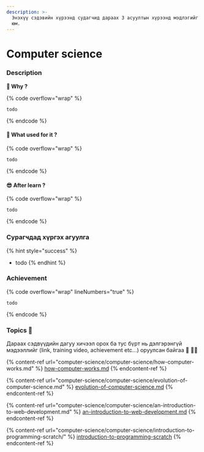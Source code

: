 ```yaml
---
description: >-
  Энэхүү сэдэвийн хүрээнд судагчид дараах 3 асуултын хүрээнд мэдлэгийг олж авах
  юм.
---
```


# Computer science

### Description

**🤔 Why ?**&#x20;

{% code overflow="wrap" %}
```
todo
```
{% endcode %}

#### 💭 What used for it ?&#x20;

{% code overflow="wrap" %}
```
todo
```
{% endcode %}

#### 😎 After learn ?&#x20;

{% code overflow="wrap" %}
```
todo
```
{% endcode %}

### Сурагчдад хүргэх агуулга

{% hint style="success" %}
* todo
{% endhint %}

### Achievement

{% code overflow="wrap" lineNumbers="true" %}
```
todo
```
{% endcode %}

### Topics 📖

Дараах сэдвүүдийн дагуу хичээл орох ба тус бүрт нь дэлгэрэнгүй мэдээллийг (link, training video, achievement etc...) оруулсан байгаа 🥳 🤟🏻

{% content-ref url="computer-science/computer-science/how-computer-works.md" %}
[how-computer-works.md](computer-science/computer-science/how-computer-works.md)
{% endcontent-ref %}

{% content-ref url="computer-science/computer-science/evolution-of-computer-science.md" %}
[evolution-of-computer-science.md](computer-science/computer-science/evolution-of-computer-science.md)
{% endcontent-ref %}

{% content-ref url="computer-science/computer-science/an-introduction-to-web-development.md" %}
[an-introduction-to-web-development.md](computer-science/computer-science/an-introduction-to-web-development.md)
{% endcontent-ref %}

{% content-ref url="computer-science/computer-science/introduction-to-programming-scratch/" %}
[introduction-to-programming-scratch](computer-science/computer-science/introduction-to-programming-scratch/)
{% endcontent-ref %}
